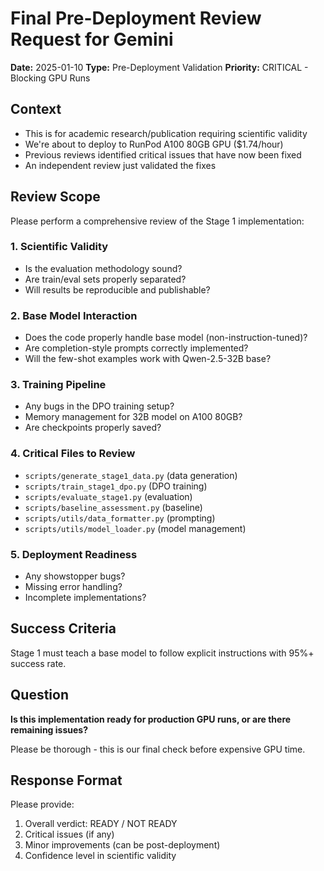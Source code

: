# Final Pre-Deployment Review Request for Gemini

**Date:** 2025-01-10
**Type:** Pre-Deployment Validation
**Priority:** CRITICAL - Blocking GPU Runs

## Context

- This is for academic research/publication requiring scientific validity
- We're about to deploy to RunPod A100 80GB GPU ($1.74/hour)
- Previous reviews identified critical issues that have now been fixed
- An independent review just validated the fixes

## Review Scope

Please perform a comprehensive review of the Stage 1 implementation:

### 1. Scientific Validity
- Is the evaluation methodology sound?
- Are train/eval sets properly separated?
- Will results be reproducible and publishable?

### 2. Base Model Interaction
- Does the code properly handle base model (non-instruction-tuned)?
- Are completion-style prompts correctly implemented?
- Will the few-shot examples work with Qwen-2.5-32B base?

### 3. Training Pipeline
- Any bugs in the DPO training setup?
- Memory management for 32B model on A100 80GB?
- Are checkpoints properly saved?

### 4. Critical Files to Review
- `scripts/generate_stage1_data.py` (data generation)
- `scripts/train_stage1_dpo.py` (DPO training)
- `scripts/evaluate_stage1.py` (evaluation)
- `scripts/baseline_assessment.py` (baseline)
- `scripts/utils/data_formatter.py` (prompting)
- `scripts/utils/model_loader.py` (model management)

### 5. Deployment Readiness
- Any showstopper bugs?
- Missing error handling?
- Incomplete implementations?

## Success Criteria

Stage 1 must teach a base model to follow explicit instructions with 95%+ success rate.

## Question

**Is this implementation ready for production GPU runs, or are there remaining issues?**

Please be thorough - this is our final check before expensive GPU time.

## Response Format

Please provide:
1. Overall verdict: READY / NOT READY
2. Critical issues (if any)
3. Minor improvements (can be post-deployment)
4. Confidence level in scientific validity